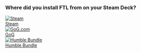 ### Where did you install FTL from on your Steam Deck?

<div class="selector-grid">
    <a class="item" href="steam-install">
        <img class="sub-item selector-grid-image" src="{{ '/assets/img/Steam_logo.svg' | relative_url }}" alt="Steam" />
        <div class="sub-item selector-item-text">Steam</div>
    </a>
<!-- - [Linux & Steam Deck (Guide coming soon, for now see the forum post)](https://subsetgames.com/forum/viewtopic.php?f=11&t=35095) -->
    <a class="item" href="gog-humble">
        <img class="sub-item selector-grid-image" src="{{ '/assets/img/GOG.com_logo.svg' | relative_url }}" alt="GoG.com" />
        <div class="sub-item selector-item-text">GoG</div>
    </a>
    <a class="item" href="gog-humble">
        <img class="sub-item selector-grid-image" src="{{ '/assets/img/Humble_Bundle_logo.svg' | relative_url }}" alt="Humble Bundle" />
        <div class="sub-item selector-item-text">Humble Bundle</div>
    </a>
    <!--
    <a class="item" href="proton-guide#epic">
        <img class="sub-item selector-grid-image" src="{{ '/assets/img/Epic_Games_logo.svg' | relative_url }}" alt="Epic Games" />
        <div class="sub-item selector-item-text">Epic Games</div>
    </a>
    <a class="item" href="proton-guide#origin">
        <img class="sub-item selector-grid-image" src="{{ '/assets/img/Origin.svg' | relative_url }}" alt="Origin" />
        <div class="sub-item selector-item-text">Origin</div>
    </a>
    <a class="item" href="proton-guide#pc-game-pass">
        <img class="sub-item selector-grid-image" src="{{ '/assets/img/PC_Game_Pass_logo.svg' | relative_url }}" alt="PC Game Pass" />
        <div class="sub-item selector-item-text">Microsoft/Xbox PC Game Pass</div>
    </a>
    -->
</div>
